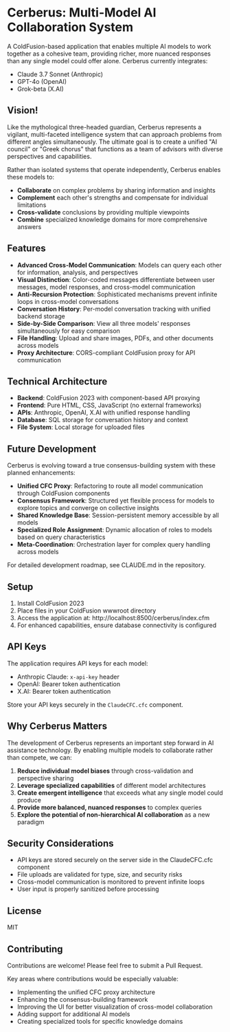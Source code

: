 # Cerberus: Multi-Model AI Collaboration System

A ColdFusion-based application that enables multiple AI models to work together as a cohesive team, providing richer, more nuanced responses than any single model could offer alone. Cerberus currently integrates:

- Claude 3.7 Sonnet (Anthropic)
- GPT-4o (OpenAI)
- Grok-beta (X.AI)

## Vision!

Like the mythological three-headed guardian, Cerberus represents a vigilant, multi-faceted intelligence system that can approach problems from different angles simultaneously. The ultimate goal is to create a unified "AI council" or "Greek chorus" that functions as a team of advisors with diverse perspectives and capabilities.

Rather than isolated systems that operate independently, Cerberus enables these models to:
- **Collaborate** on complex problems by sharing information and insights
- **Complement** each other's strengths and compensate for individual limitations
- **Cross-validate** conclusions by providing multiple viewpoints
- **Combine** specialized knowledge domains for more comprehensive answers

## Features

- **Advanced Cross-Model Communication**: Models can query each other for information, analysis, and perspectives
- **Visual Distinction**: Color-coded messages differentiate between user messages, model responses, and cross-model communication
- **Anti-Recursion Protection**: Sophisticated mechanisms prevent infinite loops in cross-model conversations
- **Conversation History**: Per-model conversation tracking with unified backend storage
- **Side-by-Side Comparison**: View all three models' responses simultaneously for easy comparison
- **File Handling**: Upload and share images, PDFs, and other documents across models
- **Proxy Architecture**: CORS-compliant ColdFusion proxy for API communication

## Technical Architecture

- **Backend**: ColdFusion 2023 with component-based API proxying
- **Frontend**: Pure HTML, CSS, JavaScript (no external frameworks)
- **APIs**: Anthropic, OpenAI, X.AI with unified response handling
- **Database**: SQL storage for conversation history and context
- **File System**: Local storage for uploaded files

## Future Development

Cerberus is evolving toward a true consensus-building system with these planned enhancements:

- **Unified CFC Proxy**: Refactoring to route all model communication through ColdFusion components
- **Consensus Framework**: Structured yet flexible process for models to explore topics and converge on collective insights
- **Shared Knowledge Base**: Session-persistent memory accessible by all models
- **Specialized Role Assignment**: Dynamic allocation of roles to models based on query characteristics
- **Meta-Coordination**: Orchestration layer for complex query handling across models

For detailed development roadmap, see CLAUDE.md in the repository.

## Setup

1. Install ColdFusion 2023
2. Place files in your ColdFusion wwwroot directory
3. Access the application at: http://localhost:8500/cerberus/index.cfm
4. For enhanced capabilities, ensure database connectivity is configured

## API Keys

The application requires API keys for each model:
- Anthropic Claude: `x-api-key` header 
- OpenAI: Bearer token authentication
- X.AI: Bearer token authentication

Store your API keys securely in the `ClaudeCFC.cfc` component.

## Why Cerberus Matters

The development of Cerberus represents an important step forward in AI assistance technology. By enabling multiple models to collaborate rather than compete, we can:

1. **Reduce individual model biases** through cross-validation and perspective sharing
2. **Leverage specialized capabilities** of different model architectures
3. **Create emergent intelligence** that exceeds what any single model could produce
4. **Provide more balanced, nuanced responses** to complex queries
5. **Explore the potential of non-hierarchical AI collaboration** as a new paradigm

## Security Considerations

- API keys are stored securely on the server side in the ClaudeCFC.cfc component
- File uploads are validated for type, size, and security risks
- Cross-model communication is monitored to prevent infinite loops
- User input is properly sanitized before processing

## License

MIT

## Contributing

Contributions are welcome! Please feel free to submit a Pull Request.

Key areas where contributions would be especially valuable:
- Implementing the unified CFC proxy architecture
- Enhancing the consensus-building framework
- Improving the UI for better visualization of cross-model collaboration
- Adding support for additional AI models
- Creating specialized tools for specific knowledge domains
